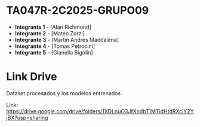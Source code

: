 # TA047R-2C2025-GRUPO09

* **Integrante 1** - [Alan Richmond]
* **Integrante 2** - [Mateo Zorzi]
* **Integrante 3** - [Martin Andres Maddalena]
* **Integrante 4** - [Tomas Petrocini]
* **Integrante 5** - [Gianella Bigolin]

# Link Drive
Dataset procesados y los modelos entrenados

Link: https://drive.google.com/drive/folders/1XDLnuO3JfXndbT1MTidHtdRXclY2YjBX?usp=sharing
